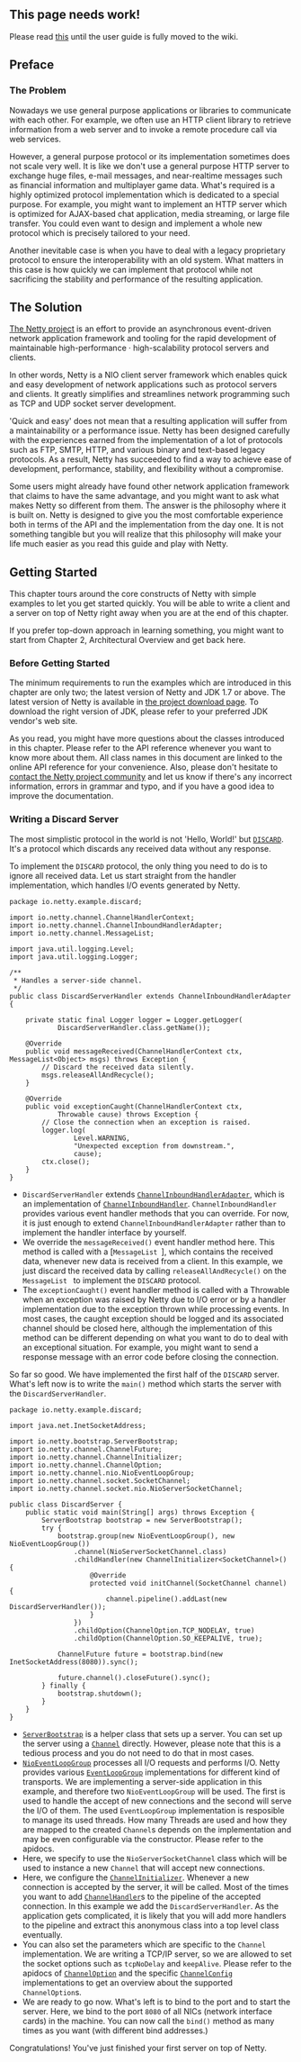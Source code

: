 ## This page needs work!

Please read [this](http://netty.io/4.0/guide/) until the user guide is fully moved to the wiki.

## Preface
### The Problem
Nowadays we use general purpose applications or libraries to communicate with each other. For example, we often use an HTTP client library to retrieve information from a web server and to invoke a remote procedure call via web services.

However, a general purpose protocol or its implementation sometimes does not scale very well. It is like we don't use a general purpose HTTP server to exchange huge files, e-mail messages, and near-realtime messages such as financial information and multiplayer game data. What's required is a highly optimized protocol implementation which is dedicated to a special purpose. For example, you might want to implement an HTTP server which is optimized for AJAX-based chat application, media streaming, or large file transfer. You could even want to design and implement a whole new protocol which is precisely tailored to your need.

Another inevitable case is when you have to deal with a legacy proprietary protocol to ensure the interoperability with an old system. What matters in this case is how quickly we can implement that protocol while not sacrificing the stability and performance of the resulting application.

## The Solution
[The Netty project] is an effort to provide an asynchronous event-driven network application framework and tooling for the rapid development of maintainable high-performance · high-scalability protocol servers and clients.

In other words, Netty is a NIO client server framework which enables quick and easy development of network applications such as protocol servers and clients. It greatly simplifies and streamlines network programming such as TCP and UDP socket server development.

'Quick and easy' does not mean that a resulting application will suffer from a maintainability or a performance issue. Netty has been designed carefully with the experiences earned from the implementation of a lot of protocols such as FTP, SMTP, HTTP, and various binary and text-based legacy protocols. As a result, Netty has succeeded to find a way to achieve ease of development, performance, stability, and flexibility without a compromise.

Some users might already have found other network application framework that claims to have the same advantage, and you might want to ask what makes Netty so different from them. The answer is the philosophy where it is built on. Netty is designed to give you the most comfortable experience both in terms of the API and the implementation from the day one. It is not something tangible but you will realize that this philosophy will make your life much easier as you read this guide and play with Netty.

## Getting Started
This chapter tours around the core constructs of Netty with simple examples to let you get started quickly. You will be able to write a client and a server on top of Netty right away when you are at the end of this chapter.

If you prefer top-down approach in learning something, you might want to start from Chapter 2, Architectural Overview and get back here.

### Before Getting Started
The minimum requirements to run the examples which are introduced in this chapter are only two; the latest version of Netty and JDK 1.7 or above. The latest version of Netty is available in [the project download page](http://netty.io/downloads). To download the right version of JDK, please refer to your preferred JDK vendor's web site.

As you read, you might have more questions about the classes introduced in this chapter. Please refer to the API reference whenever you want to know more about them. All class names in this document are linked to the online API reference for your convenience. Also, please don't hesitate to [contact the Netty project community](http://netty.io/community.html) and let us know if there's any incorrect information, errors in grammar and typo, and if you have a good idea to improve the documentation.

### Writing a Discard Server
The most simplistic protocol in the world is not 'Hello, World!' but [`DISCARD`](http://tools.ietf.org/html/rfc863). It's a protocol which discards any received data without any response.

To implement the `DISCARD` protocol, the only thing you need to do is to ignore all received data. Let us start straight from the handler implementation, which handles I/O events generated by Netty.

    package io.netty.example.discard;
    
    import io.netty.channel.ChannelHandlerContext;
    import io.netty.channel.ChannelInboundHandlerAdapter;
    import io.netty.channel.MessageList;
    
    import java.util.logging.Level;
    import java.util.logging.Logger;
    
    /**
     * Handles a server-side channel.
     */
    public class DiscardServerHandler extends ChannelInboundHandlerAdapter {
    
        private static final Logger logger = Logger.getLogger(
                DiscardServerHandler.class.getName());
    
        @Override
        public void messageReceived(ChannelHandlerContext ctx, MessageList<Object> msgs) throws Exception {
            // Discard the received data silently.
            msgs.releaseAllAndRecycle();
        }
    
        @Override
        public void exceptionCaught(ChannelHandlerContext ctx,
                Throwable cause) throws Exception {
            // Close the connection when an exception is raised.
            logger.log(
                    Level.WARNING,
                    "Unexpected exception from downstream.",
                    cause);
            ctx.close();
        }
    }

* `DiscardServerHandler` extends [`ChannelInboundHandlerAdapter`], which is an implementation of [`ChannelInboundHandler`]. `ChannelInboundHandler` provides various event handler methods that you can override. For now, it is just enough to extend `ChannelInboundHandlerAdapter` rather than to implement the handler interface by yourself.
* We override the `messageReceived()` event handler method here. This method is called with a [`MessageList `], which contains the received data, whenever new data is received from a client. In this example, we just discard the received data by calling `releaseAllAndRecycle()` on the `MessageList ` to implement the `DISCARD` protocol.
* The `exceptionCaught()` event handler method is called with a Throwable when an exception was raised by Netty due to I/O error or by a handler implementation due to the exception thrown while processing events. In most cases, the caught exception should be logged and its associated channel should be closed here, although the implementation of this method can be different depending on what you want to do to deal with an exceptional situation. For example, you might want to send a response message with an error code before closing the connection.

So far so good. We have implemented the first half of the `DISCARD` server. What's left now is to write the `main()` method which starts the server with the `DiscardServerHandler`.

	package io.netty.example.discard;
	
	import java.net.InetSocketAddress;
	
	import io.netty.bootstrap.ServerBootstrap;
	import io.netty.channel.ChannelFuture;
	import io.netty.channel.ChannelInitializer;
	import io.netty.channel.ChannelOption;
	import io.netty.channel.nio.NioEventLoopGroup;
	import io.netty.channel.socket.SocketChannel;
	import io.netty.channel.socket.nio.NioServerSocketChannel;
	
	public class DiscardServer {
		public static void main(String[] args) throws Exception {
			ServerBootstrap bootstrap = new ServerBootstrap();
			try {
				bootstrap.group(new NioEventLoopGroup(), new NioEventLoopGroup())
					.channel(NioServerSocketChannel.class)
					.childHandler(new ChannelInitializer<SocketChannel>() {
						@Override
						protected void initChannel(SocketChannel channel) {
							channel.pipeline().addLast(new DiscardServerHandler());
						}
					})
					.childOption(ChannelOption.TCP_NODELAY, true)
					.childOption(ChannelOption.SO_KEEPALIVE, true);
				
				ChannelFuture future = bootstrap.bind(new InetSocketAddress(8080)).sync();
				
				future.channel().closeFuture().sync();
			} finally {
				bootstrap.shutdown();
			}
		}
	}

* [`ServerBootstrap`] is a helper class that sets up a server. You can set up the server using a [`Channel`] directly. However, please note that this is a tedious process and you do not need to do that in most cases.
* [`NioEventLoopGroup`] processes all I/O requests and performs I/O. Netty provides various [`EventLoopGroup`] implementations for different kind of transports. We are implementing a server-side application in this example, and therefore two `NioEventLoopGroup` will be used. The first is used to handle the accept of new connections and the second will serve the I/O of them. The used `EventLoopGroup` implementation is resposible to manage its used threads. How many Threads are used and how they are mapped to the created `Channel`s depends on the implementation and may be even configurable via the constructor. Please refer to the apidocs.
* Here, we specify to use the `NioServerSocketChannel` class which will be used to instance a new `Channel` that will accept new connections.
* Here, we configure the [`ChannelInitializer`]. Whenever a new connection is accepted by the server, it will be called. Most of the times you want to add [`ChannelHandler`]s to the pipeline of the accepted connection. In this example we add the `DiscardServerHandler`. As the application gets complicated, it is likely that you will add more handlers to the pipeline and extract this anonymous class into a top level class eventually.
* You can also set the parameters which are specific to the `Channel` implementation. We are writing a TCP/IP server, so we are allowed to set the socket options such as `tcpNoDelay` and `keepAlive`. Please refer to the apidocs of [`ChannelOption`] and the specific [`ChannelConfig`] implementations to get an overview about the supported `ChannelOption`s.
* We are ready to go now. What's left is to bind to the port and to start the server. Here, we bind to the port `8080` of all NICs (network interface cards) in the machine. You can now call the `bind()` method as many times as you want (with different bind addresses.)

Congratulations! You've just finished your first server on top of Netty.


[The Netty project]: http://netty.io/

[`Channel`]: http://netty.io/4.0/api/io/netty/channel/Channel.html
[`ChannelConfig`]: http://netty.io/4.0/api/io/netty/channel/ChannelConfig.html
[`ChannelHandler`]: http://netty.io/4.0/api/io/netty/channel/ChannelHandler.html
[`ChannelInboundHandler`]: http://netty.io/4.0/api/io/netty/channel/ChannelInboundHandler.html
[`ChannelInboundHandlerAdapter`]: http://netty.io/4.0/api/io/netty/channel/ChannelInboundHandlerAdapter.html
[`ChannelInitializer`]: http://netty.io/4.0/api/io/netty/channel/ChannelInitializer.html
[`ChannelOption`]: http://netty.io/4.0/api/io/netty/channel/ChannelOption.html
[`EventLoopGroup`]: http://netty.io/4.0/api/io/netty/channel/EventLoopGroup.html
[`MessageList`]: http://netty.io/4.0/api/io/netty/channel/MessageList.html
[`NioEventLoopGroup`]: http://netty.io/4.0/api/io/netty/channel/nio/NioEventLoopGroup.html
[`ServerBootstrap`]: http://netty.io/4.0/api/io/netty/bootstrap/ServerBootstrap.html